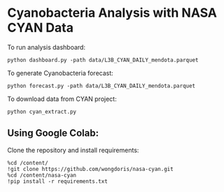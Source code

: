 # Cyanobacteria Analysis with NASA CYAN Data

To run analysis dashboard:

```python dashboard.py -path data/L3B_CYAN_DAILY_mendota.parquet```

To generate Cyanobacteria forecast:

```python forecast.py -path data/L3B_CYAN_DAILY_mendota.parquet```

To download data from CYAN project:

```python cyan_extract.py```



## Using Google Colab:
Clone the repository and install requirements:
```
%cd /content/
!git clone https://github.com/wongdoris/nasa-cyan.git
%cd /content/nasa-cyan
!pip install -r requirements.txt
```